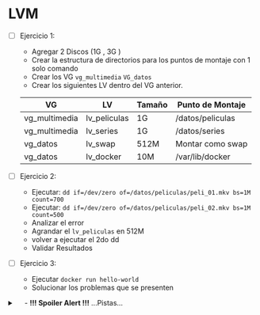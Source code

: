 # LVM

- [ ] Ejercicio 1:
    - Agregar 2 Discos (1G ,  3G  )
    -  Crear la estructura de directorios para los puntos de montaje con 1 solo comando
    - Crear los VG `vg_multimedia` `VG_datos`
    - Crear los siguientes LV dentro del VG anterior.

    | VG | LV | Tamaño | Punto de Montaje |
    | --- | --- | --- | --- |
    | vg_multimedia | lv_peliculas | 1G | /datos/peliculas |
    | vg_multimedia | lv_series | 1G | /datos/series |
    | vg_datos | lv_swap | 512M | Montar como swap |
    | vg_datos | lv_docker | 10M | /var/lib/docker |


- [ ] Ejercicio 2:
    - Ejecutar: `dd if=/dev/zero of=/datos/peliculas/peli_01.mkv bs=1M count=700`
    - Ejecutar: `dd if=/dev/zero of=/datos/peliculas/peli_02.mkv bs=1M count=500`
    - Analizar el error
    - Agrandar el `lv_peliculas` en 512M
    - volver a ejecutar el 2do dd
    - Validar Resultados

- [ ] Ejercicio 3:
    - Ejecutar `docker run hello-world` 
    - Solucionar los problemas que se presenten 


<details>
    <summary>&emsp; <Mostrar/Ocultar> - <b>!!! Spoiler Alert !!!</b>  ...Pistas...</summary>
    <div>
        Los siguientes Archivos y Comandos están relacionados con la resolución de los Ejercicios:
        <ul style="padding-left: 20px; font-style: italic;">
            <li>Archivos: `/dev/zero`, `/proc/swaps`, `/etc/fstab`</li>
            <li>Comandos: `fdisk`, `lvcreate`, `pvcreate`, `vgcreate`</li>
            <li>Comandos: `sudo`, `ls`, `dd`, `docker`</li>
            <li>Comandos: `du`, `df`, `lsblk`, `usermod`</li>
            <li>Comandos: `systemctl`, `mkdir`, `mkfs`, `mkswap`</li>
            <li>Comandos: `swapon`, `free`, `mount`, `partprobe`</li>
            <li>Comandos: `tee`, `journalctl`</li>
        </ul>
        Siempre es preferible la ejecución de un comando, por sobre la Modificacion manual de un archivo.
    </div>
</details>

